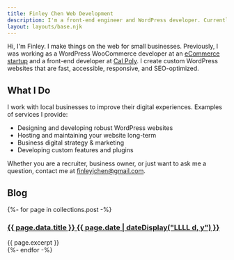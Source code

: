 ```yaml
---
title: Finley Chen Web Development
description: I'm a front-end engineer and WordPress developer. Currently available for hire freelance projects.
layout: layouts/base.njk
---
```



Hi, I'm Finley. I make things on the web for small businesses. Previously, I was working as a WordPress WooCommerce developer at an [eCommerce startup](https://www.allpeople.co/) and a front-end developer at [Cal Poly](https://calpoly.edu). 
I create custom WordPress websites that are fast, accessible, responsive, and SEO-optimized. 

## What I Do
I work with local businesses to improve their digital experiences. 
Examples of services I provide:
- Designing and developing robust WordPress websites
- Hosting and maintaining your website long-term
- Business digital strategy & marketing
- Developing custom features and plugins

Whether you are a recruiter, business owner, or just want to ask me a question, contact me at <a href="mailto:finleyjchen@gmail.com">finleyjchen@gmail.com</a>.



## Blog 
<section class="listing">
{%- for page in collections.post -%}
  <article>
    <h3>
    <a href="{{ page.url }}">{{ page.data.title }}
    <time datetime="{{ page.date }}">{{ page.date | dateDisplay("LLLL d, y") }}</time>
    </a>
    </h3>
  {{ page.excerpt }}
  </article>
{%- endfor -%}
</section>



<!-- <ul class="listing">
{%- for item in hawksworx.entries.slice(0,5) -%}
  <li>
    <a href="{{ item.link }}">{{ item.title }}</a>
  </li>
{%- endfor -%}
</ul> -->





